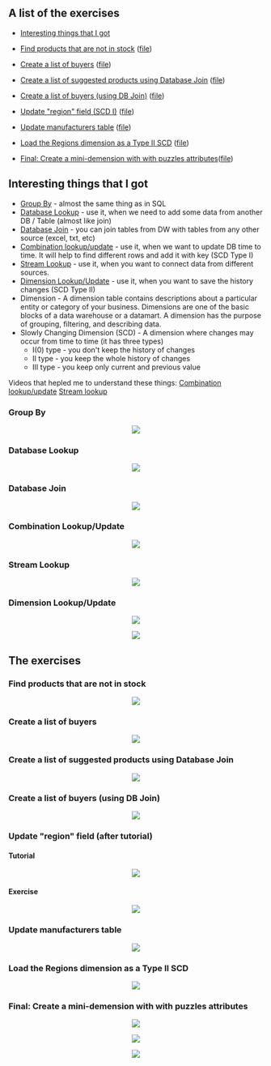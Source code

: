 ## A list of the exercises 

  * [Interesting things that I got](#interesting-things-that-i-got)

  * [Find products that are not in stock](#find-products-that-are-not-in-stock) ([file](https://github.com/victorjulyin/DE-101/blob/main/Module4/4.5%20Pentaho%20Data%20Integration%20Beginner's%20Guide%20-%20Chapter%209%20Exercises/files/1%20Have%20a%20go%20hero%20–%20preparing%20the%20delivery%20of%20the%20products%20(p290).ktr))
  * [Create a list of buyers](#create-a-list-of-buyers) ([file](https://github.com/victorjulyin/DE-101/blob/main/Module4/4.5%20Pentaho%20Data%20Integration%20Beginner's%20Guide%20-%20Chapter%209%20Exercises/files/2%20Have%20a%20go%20hero%20–%20refining%20the%20transformation(p291).ktr))
  * [Create a list of suggested products using Database Join](#create-a-list-of-suggested-products-using-database-join) ([file](https://github.com/victorjulyin/DE-101/blob/main/Module4/4.5%20Pentaho%20Data%20Integration%20Beginner's%20Guide%20-%20Chapter%209%20Exercises/files/3%20Time%20for%20action%20–%20using%20a%20join%20step%20to%20create%20a%20list%20of%20suggested%20products%20(p293).ktr))
  * [Create a list of buyers (using DB Join)](#create-a-list-of-buyers-using-db-join) ([file](https://github.com/victorjulyin/DE-101/blob/main/Module4/4.5%20Pentaho%20Data%20Integration%20Beginner's%20Guide%20-%20Chapter%209%20Exercises/files/4%20Have%20a%20go%20hero%20–%20rebuilding%20the%20list%20of%20customers.ktr))
  * [Update "region" field (SCD I)](#update-region-field-after-tutorial) ([file](https://github.com/victorjulyin/DE-101/blob/main/Module4/4.5%20Pentaho%20Data%20Integration%20Beginner's%20Guide%20-%20Chapter%209%20Exercises/files/8%20Time%20for%20action%20–%20keeping%20a%20history%20of%20changes%20in%20products%20by%20using%20the%20Dimension%20lookup:update%20step.ktr))
  * [Update manufacturers table](#update-manufacturers-table) ([file](https://github.com/victorjulyin/DE-101/blob/main/Module4/4.5%20Pentaho%20Data%20Integration%20Beginner's%20Guide%20-%20Chapter%209%20Exercises/files/7%20Have%20a%20go%20hero%20update%20manufacturers.ktr))
  * [Load the Regions dimension as a Type II SCD](#load-the-regions-dimension-as-a-type-ii-scd) ([file](https://github.com/victorjulyin/DE-101/blob/main/Module4/4.5%20Pentaho%20Data%20Integration%20Beginner's%20Guide%20-%20Chapter%209%20Exercises/files/10%20Have%20a%20go%20hero%20–%20loading%20the%20Regions%20dimension%20as%20a%20Type%20II%20SCD.ktr))
  * [Final: Create a mini-demension with with puzzles attributes](#final-create-a-mini-demension-with-with-puzzles-attributes)([file](https://github.com/victorjulyin/DE-101/blob/main/Module4/4.5%20Pentaho%20Data%20Integration%20Beginner's%20Guide%20-%20Chapter%209%20Exercises/files/11%20Have%20a%20go%20hero%20–%20loading%20a%20mini%20dimension.ktr))




## Interesting things that I got

  * [Group By](#group-by) - almost the same thing as in SQL
  * [Database Lookup](#database-lookup) - use it, when we need to add some data from another DB / Table (almost like join)
  * [Database Join](#database-join) - you can join tables from DW with tables from any other source (excel, txt, etc)
  * [Combination lookup/update](#combination-lookupupdate) - use it, when we want to update DB time to time. It will help to find different rows and add it with key (SCD Type I)
  * [Stream Lookup](#stream-lookup) - use it, when you want to connect data from different sources. 
  * [Dimension Lookup/Update](#dimension-lookupupdate) - use it, when you want to save the history changes (SCD Type II)
  * Dimension - A dimension table contains descriptions about a particular entity or category of your business. Dimensions are one of the basic blocks of a data warehouse or a datamart. A dimension has the purpose of grouping, filtering, and describing data.
  * Slowly Changing Dimension (SCD) - A dimension where changes may occur from time to time (it has three types)
    * I(0) type - you don't keep the history of changes
    * II type - you keep the whole history of changes
    * III type - you keep only current and previous value 

Videos that hepled me to understand these things:
[Combination lookup/update](https://www.youtube.com/watch?v=J_DyORTSklY)
[Stream lookup](https://www.youtube.com/watch?v=ktzB2AzX_-s)



### Group By
<p align="center"><img  src="https://github.com/victorjulyin/DE-101/blob/main/Module4/4.5%20Pentaho%20Data%20Integration%20Beginner's%20Guide%20-%20Chapter%209%20Exercises/pics/4.5_2.png"></p>


### Database Lookup
<p align="center"><img  src="https://github.com/victorjulyin/DE-101/blob/main/Module4/4.5%20Pentaho%20Data%20Integration%20Beginner's%20Guide%20-%20Chapter%209%20Exercises/pics/4.5_3.png"></p>


### Database Join
<p align="center"><img  src="https://github.com/victorjulyin/DE-101/blob/main/Module4/4.5%20Pentaho%20Data%20Integration%20Beginner's%20Guide%20-%20Chapter%209%20Exercises/pics/4.5_6.png"></p>

### Combination Lookup/Update
<p align="center"><img  src="https://github.com/victorjulyin/DE-101/blob/main/Module4/4.5%20Pentaho%20Data%20Integration%20Beginner's%20Guide%20-%20Chapter%209%20Exercises/pics/4.5_8.png"></p>

### Stream Lookup
<p align="center"><img  src="https://github.com/victorjulyin/DE-101/blob/main/Module4/4.5%20Pentaho%20Data%20Integration%20Beginner's%20Guide%20-%20Chapter%209%20Exercises/pics/4.5_9.png"></p>

### Dimension Lookup/Update
<p align="center"><img  src="https://github.com/victorjulyin/DE-101/blob/main/Module4/4.5%20Pentaho%20Data%20Integration%20Beginner's%20Guide%20-%20Chapter%209%20Exercises/pics/4.5_13.png"></p>

<p align="center"><img  src="https://github.com/victorjulyin/DE-101/blob/main/Module4/4.5%20Pentaho%20Data%20Integration%20Beginner's%20Guide%20-%20Chapter%209%20Exercises/pics/4.5_14.png"></p>








## The exercises

### Find products that are not in stock
<p align="center"><img  src="https://github.com/victorjulyin/DE-101/blob/main/Module4/4.5%20Pentaho%20Data%20Integration%20Beginner's%20Guide%20-%20Chapter%209%20Exercises/pics/4.5_1.png"></p>


### Create a list of buyers
<p align="center"><img  src="https://github.com/victorjulyin/DE-101/blob/main/Module4/4.5%20Pentaho%20Data%20Integration%20Beginner's%20Guide%20-%20Chapter%209%20Exercises/pics/4.5_4.png"></p>


### Create a list of suggested products using Database Join 
<p align="center"><img  src="https://github.com/victorjulyin/DE-101/blob/main/Module4/4.5%20Pentaho%20Data%20Integration%20Beginner's%20Guide%20-%20Chapter%209%20Exercises/pics/4.5_5.png"></p>


### Create a list of buyers (using DB Join)
<p align="center"><img  src="https://github.com/victorjulyin/DE-101/blob/main/Module4/4.5%20Pentaho%20Data%20Integration%20Beginner's%20Guide%20-%20Chapter%209%20Exercises/pics/4.5_7.png"></p>

### Update "region" field (after tutorial)
#### Tutorial
<p align="center"><img  src="https://github.com/victorjulyin/DE-101/blob/main/Module4/4.5%20Pentaho%20Data%20Integration%20Beginner's%20Guide%20-%20Chapter%209%20Exercises/pics/4.5_11.png"></p>

#### Exercise
<p align="center"><img  src="https://github.com/victorjulyin/DE-101/blob/main/Module4/4.5%20Pentaho%20Data%20Integration%20Beginner's%20Guide%20-%20Chapter%209%20Exercises/pics/4.5_10.png"></p>

### Update manufacturers table
<p align="center"><img  src="https://github.com/victorjulyin/DE-101/blob/main/Module4/4.5%20Pentaho%20Data%20Integration%20Beginner's%20Guide%20-%20Chapter%209%20Exercises/pics/4.5_12.png"></p>

### Load the Regions dimension as a Type II SCD
<p align="center"><img  src="https://github.com/victorjulyin/DE-101/blob/main/Module4/4.5%20Pentaho%20Data%20Integration%20Beginner's%20Guide%20-%20Chapter%209%20Exercises/pics/4.5_15.png"></p>

### Final: Create a mini-demension with with puzzles attributes
<p align="center"><img  src="https://github.com/victorjulyin/DE-101/blob/main/Module4/4.5%20Pentaho%20Data%20Integration%20Beginner's%20Guide%20-%20Chapter%209%20Exercises/pics/4.5_16.png"></p>

<p align="center"><img  src="https://github.com/victorjulyin/DE-101/blob/main/Module4/4.5%20Pentaho%20Data%20Integration%20Beginner's%20Guide%20-%20Chapter%209%20Exercises/pics/4.5_17.png"></p>

<p align="center"><img  src="https://github.com/victorjulyin/DE-101/blob/main/Module4/4.5%20Pentaho%20Data%20Integration%20Beginner's%20Guide%20-%20Chapter%209%20Exercises/pics/4.5_18.png"></p>

